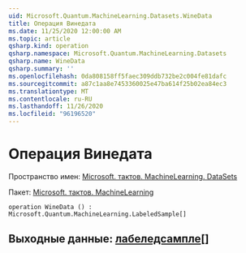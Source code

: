 ```yaml
---
uid: Microsoft.Quantum.MachineLearning.Datasets.WineData
title: Операция Винедата
ms.date: 11/25/2020 12:00:00 AM
ms.topic: article
qsharp.kind: operation
qsharp.namespace: Microsoft.Quantum.MachineLearning.Datasets
qsharp.name: WineData
qsharp.summary: ''
ms.openlocfilehash: 0da808158ff5faec309ddb732be2c004fe81dafc
ms.sourcegitcommit: a87c1aa8e7453360025e47ba614f25b02ea84ec3
ms.translationtype: MT
ms.contentlocale: ru-RU
ms.lasthandoff: 11/26/2020
ms.locfileid: "96196520"
---
```

# <a name="winedata-operation"></a>Операция Винедата

Пространство имен: [Microsoft. тактов. MachineLearning. DataSets](xref:Microsoft.Quantum.MachineLearning.Datasets)

Пакет: [Microsoft. тактов. MachineLearning](https://nuget.org/packages/Microsoft.Quantum.MachineLearning)




```qsharp
operation WineData () : Microsoft.Quantum.MachineLearning.LabeledSample[]
```


## <a name="output--labeledsample"></a>Выходные данные: [лабеледсампле](xref:Microsoft.Quantum.MachineLearning.LabeledSample)[]


